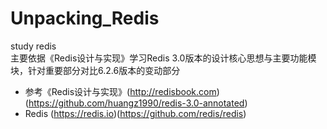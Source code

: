 # Unpacking_Redis
study redis  
主要依据《Redis设计与实现》学习Redis 3.0版本的设计核心思想与主要功能模块，针对重要部分对比6.2.6版本的变动部分
- 参考《Redis设计与实现》(http://redisbook.com)(https://github.com/huangz1990/redis-3.0-annotated)
- Redis (https://redis.io)(https://github.com/redis/redis)